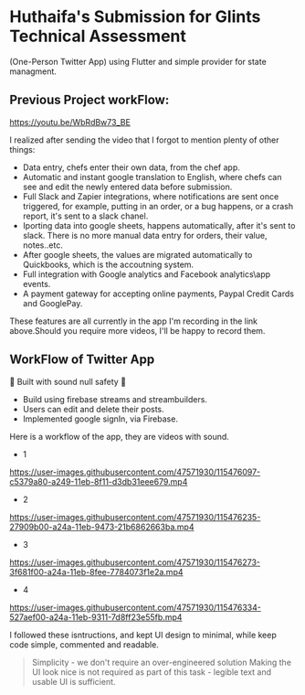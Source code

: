 # Huthaifa's Submission for Glints Technical Assessment
(One-Person Twitter App) using Flutter and simple provider for state managment.


 ## Previous Project workFlow:

https://youtu.be/WbRdBw73_BE

 I realized after sending the video that I forgot to mention plenty of other things:
 - Data entry, chefs enter their own data, from the chef app.
 - Automatic and instant google translation to English, where chefs can see and edit the newly entered data before submission.
 - Full Slack and Zapier integrations, where notifications are sent once triggered, for example, putting in an order, or a bug happens, or a crash report, it's sent to a slack chanel.
 - Iporting data into google sheets, happens automatically, after it's sent to slack. There is no more manual data entry for orders, their value, notes..etc.
 - After google sheets, the values are migrated automatically to Quickbooks, which is the accoutning system.
 - Full integration with Google analytics and Facebook analytics\app events.
 - A payment gateway for accepting online payments, Paypal Credit Cards and GooglePay. 

These features are all currently in the app I'm recording in the link above.Should you require more videos, I'll be happy to record them.



## WorkFlow of Twitter App

 💪 Built with sound null safety 💪

  - Build using firebase streams and streambuilders.
  - Users can edit and delete their posts.
  - Implemented google signIn, via Firebase.
  

Here is a workflow of the app, they are videos with sound.

  - 1

https://user-images.githubusercontent.com/47571930/115476097-c5379a80-a249-11eb-8f11-d3db31eee679.mp4

  - 2

https://user-images.githubusercontent.com/47571930/115476235-27909b00-a24a-11eb-9473-21b6862663ba.mp4

  - 3

https://user-images.githubusercontent.com/47571930/115476273-3f681f00-a24a-11eb-8fee-7784073f1e2a.mp4

  - 4

https://user-images.githubusercontent.com/47571930/115476334-527aef00-a24a-11eb-9311-7d8ff23e55fb.mp4

I followed these isntructions, and kept UI design to minimal, while keep code simple, commented and readable.

> Simplicity - we don't require an over-engineered solution
> Making the UI look nice is not required as part of this task - legible text and usable UI is sufficient.



